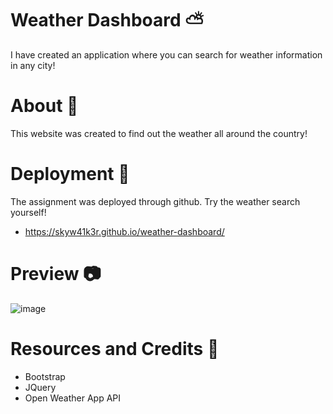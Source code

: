 # Weather Dashboard ⛅
I have created an application where you can search for weather information in any city!

# About 📖
This website was created to find out the weather all around the country! 

# Deployment 🚀
The assignment was deployed through github.
Try the weather search yourself! 

- https://skyw41k3r.github.io/weather-dashboard/

# Preview 📷
![image](https://user-images.githubusercontent.com/100745702/179657019-f9e9396e-cac5-47bd-aea9-bc532c57e6a4.png)


# Resources and Credits 📣
- Bootstrap
- JQuery
- Open Weather App API
